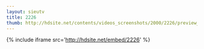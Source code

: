 ```yaml
---
layout: sieutv
title: 2226
thumb: http://hdsite.net/contents/videos_screenshots/2000/2226/preview_360p.mp4.jpg
---
```

{% include iframe src='http://hdsite.net/embed/2226' %}
 

